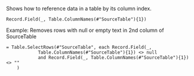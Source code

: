 Shows how to reference data in a table by its column index.

```
Record.Field(_, Table.ColumnNames(#"SourceTable"){1})
```

Example: Removes rows with null or empty text in 2nd column of SourceTable

```
= Table.SelectRows(#"SourceTable", each Record.Field(_, 
            Table.ColumnNames(#"SourceTable"){1}) <> null 
            and Record.Field(_, Table.ColumnNames(#"SourceTable"){1}) <> ""
    )
```
